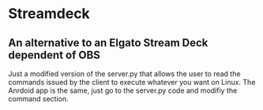 # Streamdeck

 ## An alternative to an Elgato Stream Deck dependent of OBS

 Just a modified version of the server.py that allows the user to read the commands issued by the client to execute whatever you want on Linux. The Anrdoid app is the same, just go to the server.py code and modifiy the command section.

